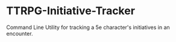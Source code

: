 # TTRPG-Initiative-Tracker
Command Line Utility for tracking a 5e character's initiatives in an encounter.
